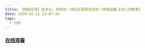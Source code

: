 ```yaml
---
title: 【NBA交易】挂羊头，卖狗肉：球队交易预测分析－西南组篇【19-20赛季】
date: 2020-02-21 22:07:34
tags:
  - 分析
---
```


### <a href="https://www.weibo.com/tv/v/IvcdACfoS?fid=1034:4474349751828498" target="_blank">在线观看</a>

